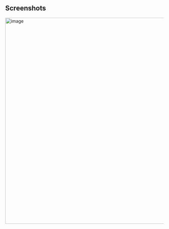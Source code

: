 ## Screenshots
<img width="1366" height="655" alt="image" src="https://github.com/user-attachments/assets/835cf49d-9747-41d2-9053-4bd725e05b1a" />
